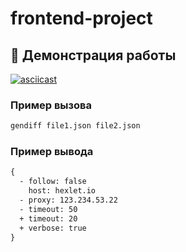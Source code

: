 # frontend-project

## 🎥 Демонстрация работы

[![asciicast](https://asciinema.org/a/123456.svg)](https://asciinema.org/connect/96b78625-6177-428d-9cea-66256bba4c4b)

### Пример вызова
```bash
gendiff file1.json file2.json
```

### Пример вывода
```diff
{
  - follow: false
    host: hexlet.io
  - proxy: 123.234.53.22
  - timeout: 50
  + timeout: 20
  + verbose: true
}